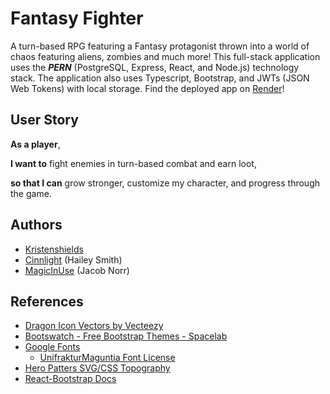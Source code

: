 # Fantasy Fighter
A turn-based RPG featuring a Fantasy protagonist thrown into a world of chaos featuring aliens, zombies and much more! This full-stack application uses the ***PERN*** (PostgreSQL, Express, React, and Node.js) technology stack. The application also uses Typescript, Bootstrap, and JWTs (JSON Web Tokens) with local storage. Find the deployed app on [Render]()!

## User Story

**As a player**,

**I want to** fight enemies in turn-based combat and earn loot,

**so that I can** grow stronger, customize my character, and progress through the game.

## Authors

- [Kristenshields](https://github.com/Kristenshields)
- [Cinnlight](https://github.com/Cinnlight) (Hailey Smith)
- [MagicInUse](https://github.com/MagicInUse) (Jacob Norr)

## References

- [Dragon Icon Vectors by Vecteezy](https://www.vecteezy.com/free-vector/dragon-icon)
- [Bootswatch - Free Bootstrap Themes - Spacelab](https://bootswatch.com/spacelab)
- [Google Fonts](https://fonts.google.com/)
  - [UnifrakturMaguntia Font License](https://fonts.google.com/specimen/UnifrakturMaguntia/license)
- [Hero Patters SVG/CSS Topography](https://heropatterns.com/)
- [React-Bootstrap Docs](https://react-bootstrap.netlify.app/docs/)